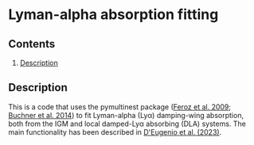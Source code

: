 # Lyman-alpha absorption fitting

## Contents
1. [Description](#Description)

## <a name="Description"></a>Description

This is a code that uses the pymultinest package ([Feroz et al. 2009](); [Buchner et al. 2014](https://ui.adsabs.harvard.edu/abs/2014A%26A...564A.125B/abstract)) to fit Lyman-alpha (Lyα) damping-wing absorption, both from the IGM and local damped-Lyα absorbing (DLA) systems. The main functionality has been described in [D'Eugenio et al. (2023)](https://ui.adsabs.harvard.edu/abs/2023arXiv231109908D/abstract).